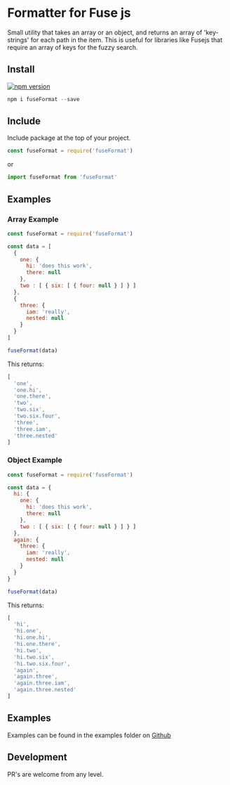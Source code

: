 # Formatter for Fuse js

Small utility that takes an array or an object, and returns an array of 'key-strings' for each path in the item. This is useful for libraries like Fusejs that require an array of keys for the fuzzy search.

## Install

[![npm version](https://badge.fury.io/js/fuse-format.svg)](https://badge.fury.io/js/fuse-format)

```js
npm i fuseFormat --save
```

## Include
Include package at the top of your project.

```js
const fuseFormat = require('fuseFormat')
```

or

```js
import fuseFormat from 'fuseFormat'
```

## Examples
### Array Example

```js
const fuseFormat = require('fuseFormat')

const data = [
  {
    one: {
      hi: 'does this work',
      there: null
    },
    two : [ { six: [ { four: null } ] } ]
  },
  {
    three: {
      iam: 'really',
      nested: null
    }
  }
]

fuseFormat(data)
```

This returns:


```js
[
  'one',
  'one.hi',
  'one.there',
  'two',
  'two.six',
  'two.six.four',
  'three',
  'three.iam',
  'three.nested'
]
```

### Object Example

```js
const fuseFormat = require('fuseFormat')

const data = {
  hi: {
    one: {
      hi: 'does this work',
      there: null
    },
    two : [ { six: [ { four: null } ] } ]
  },
  again: {
    three: {
      iam: 'really',
      nested: null
    }
  }
}

fuseFormat(data)
```

This returns:

```js
[
  'hi',
  'hi.one',
  'hi.one.hi',
  'hi.one.there',
  'hi.two',
  'hi.two.six',
  'hi.two.six.four',
  'again',
  'again.three',
  'again.three.iam',
  'again.three.nested'
]
```

## Examples
Examples can be found in the examples folder on [Github]

## Development
PR's are welcome from any level.


[Github]: https://github.com/wulfmann/fuse-format